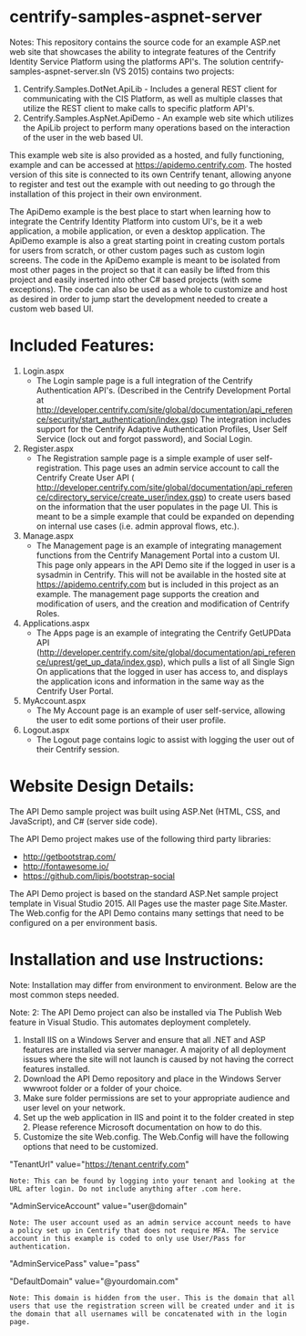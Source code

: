 # centrify-samples-aspnet-server

Notes: This repository contains the source code for an example ASP.net web site that showcases the ability to integrate features of the Centrify Identity Service Platform using the platforms API's. 
The solution centrify-samples-aspnet-server.sln (VS 2015) contains two projects:
  1. Centrify.Samples.DotNet.ApiLib - Includes a general REST client for communicating with the CIS Platform, as well as
  multiple classes that utilize the REST client to make calls to specific platform API's.
  2. Centrify.Samples.AspNet.ApiDemo - An example web site which utilizes the ApiLib project to perform many operations based on the interaction of the user in the web based UI.
  
This example web site is also provided as a hosted, and fully functioning, example and can be accessed at https://apidemo.centrify.com. The hosted version of this site is connected to its own Centrify tenant, allowing anyone 
to register and test out the example with out needing to go through the installation of this project in their own environment.

The ApiDemo example is the best place to start when learning how to integrate the Centrify Identity Platform into custom UI's, be it a web application, a mobile application, or even a desktop application.
The ApiDemo example is also a great starting point in creating custom portals for users from scratch, or other custom pages such as custom login screens. The code in the ApiDemo example is meant to be isolated from
most other pages in the project so that it can easily be lifted from this project and easily inserted into other C# based projects (with some exceptions). The code can also be used as a whole to customize and host as desired in order to jump start 
the development needed to create a custom web based UI. 

# Included Features:

  1. Login.aspx
      - The Login sample page is a full integration of the Centrify Authentication API's. (Described in the Centrify Development Portal at http://developer.centrify.com/site/global/documentation/api_reference/security/start_authentication/index.gsp)
        The integration includes support for the Centrify Adaptive Authentication Profiles, User Self Service (lock out and forgot password), and Social Login.
  2. Register.aspx
      - The Registration sample page is a simple example of user self-registration. This page uses an admin service account to call the Centrify Create User API ( http://developer.centrify.com/site/global/documentation/api_reference/cdirectory_service/create_user/index.gsp)
        to create users based on the information that the user populates in the page UI. This is meant to be a simple example that could be expanded on depending on internal use cases (i.e. admin approval flows, etc.). 
  3. Manage.aspx
      -  The Management page is an example of integrating management functions from the Centrify Management Portal into a custom UI. This page only appears in the API Demo site if the logged in user is a sysadmin in Centrify. This will not be available in the hosted site at https://apidemo.centrify.com
         but is included in this project as an example. The management page supports the creation and modification of users, and the creation and modification of Centrify Roles.
  4. Applications.aspx
      -  The Apps page is an example of integrating the Centrify GetUPData API (http://developer.centrify.com/site/global/documentation/api_reference/uprest/get_up_data/index.gsp), which pulls a list of all Single Sign On applications that the logged in user has access to, and displays
         the application icons and information in the same way as the Centrify User Portal. 
  5. MyAccount.aspx
      - The My Account page is an example of user self-service, allowing the user to edit some portions of their user profile. 
  6. Logout.aspx
      - The Logout page contains logic to assist with logging the user out of their Centrify session.
      
  # Website Design Details:    
 
 The API Demo sample project was built using ASP.Net (HTML, CSS, and JavaScript), and C# (server side code). 
 
 The API Demo project makes use of the following third party libraries:
 - http://getbootstrap.com/
 - http://fontawesome.io/
 - https://github.com/lipis/bootstrap-social
 
 The API Demo project is based on the standard ASP.Net sample project template in Visual Studio 2015. All Pages use the master page Site.Master. 
 The Web.config for the API Demo contains many settings that need to be configured on a per environment basis. 
      

 # Installation and use Instructions:

 Note: Installation may differ from environment to environment. Below are the most common steps needed.
 
 Note: 2: The API Demo project can also be installed via The Publish Web feature in Visual Studio. This automates deployment completely.

  1. Install IIS on a Windows Server and ensure that all .NET and ASP features are installed via server manager. A majority of all deployment issues where the site will not launch is caused by not having the correct features installed.
  2. Download the API Demo repository and place in the Windows Server wwwroot folder or a folder of your choice. 
  3. Make sure folder permissions are set to your appropriate audience and user level on your network. 
  4. Set up the web application in IIS and point it to the folder created in step 2. Please reference Microsoft documentation on how to do this.
  5. Customize the site Web.config. The Web.Config will have the following options that need to be customized.

 "TenantUrl" value="https://tenant.centrify.com"
 
    Note: This can be found by logging into your tenant and looking at the URL after login. Do not include anything after .com here.
    
 "AdminServiceAccount" value="user@domain"
 
    Note: The user account used as an admin service account needs to have a policy set up in Centrify that does not require MFA. The service account in this example is coded to only use User/Pass for authentication.
    
 "AdminServicePass" value="pass" 
 
 "DefaultDomain" value="@yourdomain.com"
 
    Note: This domain is hidden from the user. This is the domain that all users that use the registration screen will be created under and it is the domain that all usernames will be concatenated with in the login page.
    
 



